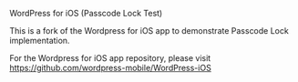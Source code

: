 WordPress for iOS (Passcode Lock Test) 

This is a fork of the Wordpress for iOS app to demonstrate Passcode Lock implementation. 

For the Wordpress for iOS app repository, please visit https://github.com/wordpress-mobile/WordPress-iOS
